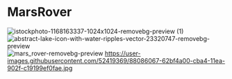 # MarsRover
![istockphoto-1168163337-1024x1024-removebg-preview (1)](https://user-images.githubusercontent.com/52419369/87849016-f1ad3780-c902-11ea-9961-e10c167964e5.png)
![abstract-lake-icon-with-water-ripples-vector-23320747-removebg-preview](https://user-images.githubusercontent.com/52419369/87849116-a9dae000-c903-11ea-9e25-aa7f6357a589.png)
![mars_rover-removebg-preview](https://user-images.githubusercontent.com/52419369/87849151-e8709a80-c903-11ea-866c-e0ad7bda78c6.png)
https://user-images.githubusercontent.com/52419369/88086067-62bf4a00-cba4-11ea-902f-c19199ef0fae.jpg